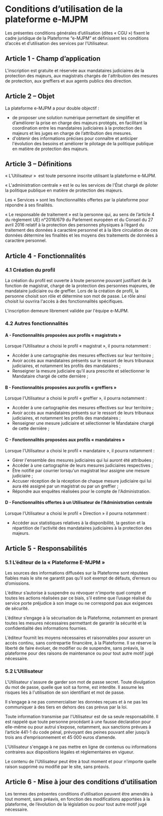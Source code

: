 # Conditions d’utilisation de la plateforme e-MJPM

Les présentes conditions générales d’utilisation (dites « CGU ») fixent le cadre juridique de la Plateforme “e-MJPM” et définissent les conditions d’accès et d’utilisation des services par l’Utilisateur.

## **Article 1 - Champ d’application**

L'inscription est gratuite et réservée aux mandataires judiciaires de la protection des majeurs, aux magistrats chargés de l'attribution des mesures de protection, aux greffiers et aux agents publics des direction.

## **Article 2 – Objet**

La plateforme e-MJPM a pour double objectif :

- de proposer une solution numérique permettant de simplifier et d’améliorer la prise en charge des majeurs protégés, en facilitant la coordination entre les mandataires judiciaires à la protection des majeurs et les juges en charge de l’attribution des mesures.
- d'obtenir des informations précises pour connaître et anticiper l'évolution des besoins et améliorer le pilotage de la politique publique en matière de protection des majeurs.

## **Article 3 – Définitions**

« L'Utilisateur »  est toute personne inscrite utilisant la plateforme e-MJPM.

« L'administration centrale » est le ou les services de l'État chargé de piloter la politique publique en matière de protection des majeurs.

Les « Services » sont les fonctionnalités offertes par la plateforme pour répondre à ses finalités.

« Le responsable de traitement » est la personne qui, au sens de l’article 4 du règlement UE) n°2016/679 du Parlement européen et du Conseil du 27 avril 2016 relatif à la protection des personnes physiques à l’égard du traitement des données à caractère personnel et à la libre circulation de ces données détermine les finalités et les moyens des traitements de données à caractère personnel.

## **Article 4 - Fonctionnalités**

### **4.1 Création du profil**

La création du profil est ouverte à toute personne pouvant justifiant de la fonction de magistrat, chargé de la protection des personnes majeures, de mandataire judiciaire ou de greffier. Lors de la création de profil, la personne choisit son rôle et détermine son mot de passe. Le rôle ainsi choisit lui ouvrira l'accès à des fonctionnalités spécifiques.

L'inscription demeure librement validée par l'équipe e-MJPM.

### **4.2 Autres fonctionnalités**

#### **A - Fonctionnalités proposées aux profils « magistrats »**

Lorsque l'Utilisateur a choisi le profil « magistrat », il pourra notamment :

- Accéder à une cartographie des mesures effectives sur leur territoire ;
- Avoir accès aux mandataires présents sur le ressort de leurs tribunaux judiciaires, et notamment les profils des mandataires ;
- Renseigner la mesure judiciaire qu'il aura prescrite et sélectionner le Mandataire chargé de cette dernière ;

#### **B - Fonctionnalités proposées aux profils « greffiers »**
Lorsque l'Utilisateur a choisi le profil « greffier », il pourra notamment : 
- Accéder à une cartographie des mesures effectives sur leur territoire ;
- Avoir accès aux mandataires présents sur le ressort de leurs tribunaux judiciaires, et notamment les profils des mandataires ;
- Renseigner une mesure judiciaire et sélectionner le Mandataire chargé de cette dernière ;

#### **C - Fonctionnalités proposées aux profils « mandataires »**

Lorsque l'Utilisateur a choisi le profil « mandataire », il pourra notamment :

- Gérer l'ensemble des mesures judiciaires qui lui auront été attribuées ;
- Accéder à une cartographie de leurs mesures judiciaires respectives ;
- Être notifié par courrier lorsqu'un magistrat leur assigne une mesure judiciaire ;
- Accuser réception de la réception de chaque mesure judiciaire qui lui aura été assigné par un magistrat ou par un greffier ;
- Répondre aux enquêtes réalisées pour le compte de l'Administration.

#### **D - Fonctionnalités offertes à un Utilisateur de l'Administration centrale**

Lorsque l'Utilisateur a choisi le profil « Direction » il pourra notamment :

- Accéder aux statistiques relatives à la disponibilité, la gestion et la répartition de l'activité des mandataires judiciaires à la protection des majeurs.

## **Article 5 - Responsabilités**

### **5.1 L’éditeur de la « Plateforme E-MJPM »**

Les sources des informations diffusées sur la Plateforme sont réputées fiables mais le site ne garantit pas qu’il soit exempt de défauts, d’erreurs ou d’omissions.

L’éditeur s’autorise à suspendre ou révoquer n'importe quel compte et toutes les actions réalisées par ce biais, s’il estime que l’usage réalisé du service porte préjudice à son image ou ne correspond pas aux exigences de sécurité.

L’éditeur s’engage à la sécurisation de la Plateforme, notamment en prenant toutes les mesures nécessaires permettant de garantir la sécurité et la confidentialité des informations fournies.

L’éditeur fournit les moyens nécessaires et raisonnables pour assurer un accès continu, sans contrepartie financière, à la Plateforme. Il se réserve la liberté de faire évoluer, de modifier ou de suspendre, sans préavis, la plateforme pour des raisons de maintenance ou pour tout autre motif jugé nécessaire.

### **5.2 L’Utilisateur**

L'Utilisateur s'assure de garder son mot de passe secret. Toute divulgation du mot de passe, quelle que soit sa forme, est interdite. Il assume les risques liés à l'utilisation de son identifiant et mot de passe.

Il s’engage à ne pas commercialiser les données reçues et à ne pas les communiquer à des tiers en dehors des cas prévus par la loi.

Toute information transmise par l'Utilisateur est de sa seule responsabilité. Il est rappelé que toute personne procédant à une fausse déclaration pour elle-même ou pour autrui s’expose, notamment, aux sanctions prévues à l’article 441-1 du code pénal, prévoyant des peines pouvant aller jusqu’à trois ans d’emprisonnement et 45 000 euros d’amende.

L'Utilisateur s'engage à ne pas mettre en ligne de contenus ou informations contraires aux dispositions légales et réglementaires en vigueur.

Le contenu de l'Utilisateur peut être à tout moment et pour n'importe quelle raison supprimé ou modifié par le site, sans préavis.

## **Article 6 - Mise à jour des conditions d’utilisation**

Les termes des présentes conditions d’utilisation peuvent être amendés à tout moment, sans préavis, en fonction des modifications apportées à la plateforme, de l’évolution de la législation ou pour tout autre motif jugé nécessaire.
